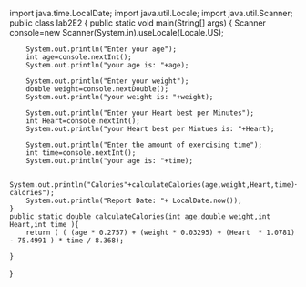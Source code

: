 import java.time.LocalDate;
import java.util.Locale;
import java.util.Scanner;
public class lab2E2 {
    public static void main(String[] args) {
        Scanner console=new Scanner(System.in).useLocale(Locale.US);

        System.out.println("Enter your age");
        int age=console.nextInt();
        System.out.println("your age is: "+age);

        System.out.println("Enter your weight");
        double weight=console.nextDouble();
        System.out.println("your weight is: "+weight);

        System.out.println("Enter your Heart best per Minutes");
        int Heart=console.nextInt();
        System.out.println("your Heart best per Mintues is: "+Heart);

        System.out.println("Enter the amount of exercising time");
        int time=console.nextInt();
        System.out.println("your age is: "+time);

        System.out.println("Calories"+calculateCalories(age,weight,Heart,time)+" calories");
        System.out.println("Report Date: "+ LocalDate.now());
    }
    public static double calculateCalories(int age,double weight,int Heart,int time ){
        return ( ( (age * 0.2757) + (weight * 0.03295) + (Heart  * 1.0781) - 75.4991 ) * time / 8.368);

    }
}
